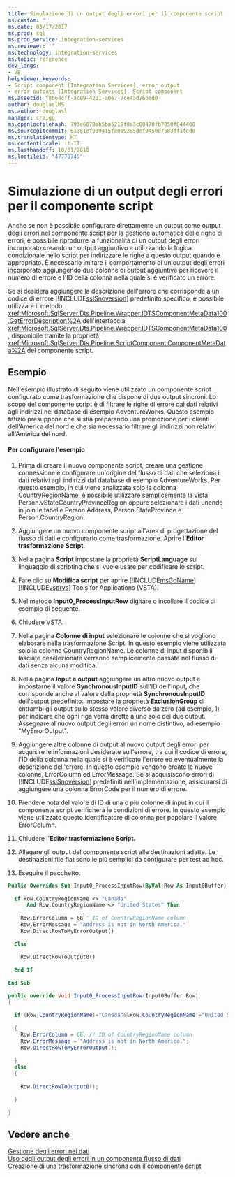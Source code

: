 ```yaml
---
title: Simulazione di un output degli errori per il componente script | Microsoft Docs
ms.custom: ''
ms.date: 03/17/2017
ms.prod: sql
ms.prod_service: integration-services
ms.reviewer: ''
ms.technology: integration-services
ms.topic: reference
dev_langs:
- VB
helpviewer_keywords:
- Script component [Integration Services], error output
- error outputs [Integration Services], Script component
ms.assetid: f8b6ecff-ac99-4231-a0e7-7ce4ad76bad0
author: douglaslMS
ms.author: douglasl
manager: craigg
ms.openlocfilehash: 793e6070ab5ba5219f8a3c08470fb7850f844400
ms.sourcegitcommit: 61381ef939415fe019285def9450d7583df1fed0
ms.translationtype: HT
ms.contentlocale: it-IT
ms.lasthandoff: 10/01/2018
ms.locfileid: "47770749"
---
```

# <a name="simulating-an-error-output-for-the-script-component"></a>Simulazione di un output degli errori per il componente script
  Anche se non è possibile configurare direttamente un output come output degli errori nel componente script per la gestione automatica delle righe di errori, è possibile riprodurre la funzionalità di un output degli errori incorporato creando un output aggiuntivo e utilizzando la logica condizionale nello script per indirizzare le righe a questo output quando è appropriato. È necessario imitare il comportamento di un output degli errori incorporato aggiungendo due colonne di output aggiuntive per ricevere il numero di errore e l'ID della colonna nella quale si è verificato un errore.  
  
 Se si desidera aggiungere la descrizione dell'errore che corrisponde a un codice di errore [!INCLUDE[ssISnoversion](../../includes/ssisnoversion-md.md)] predefinito specifico, è possibile utilizzare il metodo <xref:Microsoft.SqlServer.Dts.Pipeline.Wrapper.IDTSComponentMetaData100.GetErrorDescription%2A> dell'interfaccia <xref:Microsoft.SqlServer.Dts.Pipeline.Wrapper.IDTSComponentMetaData100>, disponibile tramite la proprietà <xref:Microsoft.SqlServer.Dts.Pipeline.ScriptComponent.ComponentMetaData%2A> del componente script.  
  
## <a name="example"></a>Esempio  
 Nell'esempio illustrato di seguito viene utilizzato un componente script configurato come trasformazione che dispone di due output sincroni. Lo scopo del componente script è di filtrare le righe di errore dai dati relativi agli indirizzi nel database di esempio AdventureWorks. Questo esempio fittizio presuppone che si stia preparando una promozione per i clienti dell'America del nord e che sia necessario filtrare gli indirizzi non relativi all'America del nord.  
  
#### <a name="to-configure-the-example"></a>Per configurare l'esempio  
  
1.  Prima di creare il nuovo componente script, creare una gestione connessione e configurare un'origine del flusso di dati che seleziona i dati relativi agli indirizzi dal database di esempio AdventureWorks. Per questo esempio, in cui viene analizzata solo la colonna CountryRegionName, è possibile utilizzare semplicemente la vista Person.vStateCountryProvinceRegion oppure selezionare i dati unendo in join le tabelle Person.Address, Person.StateProvince e Person.CountryRegion.  
  
2.  Aggiungere un nuovo componente script all'area di progettazione del flusso di dati e configurarlo come trasformazione. Aprire l'**Editor trasformazione Script**.  
  
3.  Nella pagina **Script** impostare la proprietà **ScriptLanguage** sul linguaggio di scripting che si vuole usare per codificare lo script.  
  
4.  Fare clic su **Modifica script** per aprire [!INCLUDE[msCoName](../../includes/msconame-md.md)] [!INCLUDE[vsprvs](../../includes/vsprvs-md.md)] Tools for Applications (VSTA).  
  
5.  Nel metodo **Input0_ProcessInputRow** digitare o incollare il codice di esempio di seguente.  
  
6.  Chiudere VSTA.  
  
7.  Nella pagina **Colonne di input** selezionare le colonne che si vogliono elaborare nella trasformazione Script. In questo esempio viene utilizzata solo la colonna CountryRegionName. Le colonne di input disponibili lasciate deselezionate verranno semplicemente passate nel flusso di dati senza alcuna modifica.  
  
8.  Nella pagina **Input e output** aggiungere un altro nuovo output e impostarne il valore **SynchronousInputID** sull'ID dell'input, che corrisponde anche al valore della proprietà **SynchronousInputID** dell'output predefinito. Impostare la proprietà **ExclusionGroup** di entrambi gli output sullo stesso valore diverso da zero (ad esempio, 1) per indicare che ogni riga verrà diretta a uno solo dei due output. Assegnare al nuovo output degli errori un nome distintivo, ad esempio "MyErrorOutput".  
  
9. Aggiungere altre colonne di output al nuovo output degli errori per acquisire le informazioni desiderate sull'errore, tra cui il codice di errore, l'ID della colonna nella quale si è verificato l'errore ed eventualmente la descrizione dell'errore. In questo esempio vengono create le nuove colonne, ErrorColumn ed ErrorMessage. Se si acquisiscono errori di [!INCLUDE[ssISnoversion](../../includes/ssisnoversion-md.md)] predefiniti nell'implementazione, assicurarsi di aggiungere una colonna ErrorCode per il numero di errore.  
  
10. Prendere nota del valore di ID di una o più colonne di input in cui il componente script verificherà le condizioni di errore. In questo esempio viene utilizzato questo identificatore di colonna per popolare il valore ErrorColumn.  
  
11. Chiudere l'**Editor trasformazione Script.**  
  
12. Allegare gli output del componente script alle destinazioni adatte. Le destinazioni file flat sono le più semplici da configurare per test ad hoc.  
  
13. Eseguire il pacchetto.  
  
```vb  
Public Overrides Sub Input0_ProcessInputRow(ByVal Row As Input0Buffer)  
  
  If Row.CountryRegionName <> "Canada" _  
      And Row.CountryRegionName <> "United States" Then  
  
    Row.ErrorColumn = 68 ' ID of CountryRegionName column  
    Row.ErrorMessage = "Address is not in North America."  
    Row.DirectRowToMyErrorOutput()  
  
  Else  
  
    Row.DirectRowToOutput0()  
  
  End If  
  
End Sub  
```  
  
```csharp  
public override void Input0_ProcessInputRow(Input0Buffer Row)  
{  
  
  if (Row.CountryRegionName!="Canada"&&Row.CountryRegionName!="United States")  
  
  {  
    Row.ErrorColumn = 68; // ID of CountryRegionName column  
    Row.ErrorMessage = "Address is not in North America.";  
    Row.DirectRowToMyErrorOutput();  
  
  }  
  else  
  {  
  
    Row.DirectRowToOutput0();  
  
  }  
  
}  
```  
  
## <a name="see-also"></a>Vedere anche  
 [Gestione degli errori nei dati](../../integration-services/data-flow/error-handling-in-data.md)   
 [Uso degli output degli errori in un componente flusso di dati](../../integration-services/extending-packages-custom-objects/data-flow/using-error-outputs-in-a-data-flow-component.md)   
 [Creazione di una trasformazione sincrona con il componente script](../../integration-services/extending-packages-scripting-data-flow-script-component-types/creating-a-synchronous-transformation-with-the-script-component.md)  
  
  
